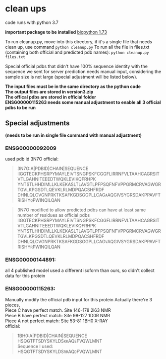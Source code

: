 # clean ups
code runs with python 3.7

**important package to be installed** [biopython 1.73](https://biopython.org/wiki/Download)

To run cleanup.py, move into this directory, if it's a single file that needs clean up, use command
```python cleanup.py```
To run all the file in files.txt (containing both official and predicted pdb names):
```python cleanup.py files.txt```

Special official pdbs that didn't have 100% sequence identity with the sequence we sent for server prediction needs manual input, 
considering the sample size is not large (special adjustment will be listed below).

**The input files must be in the same directory as the python code**<br/>
**The output files are stored in version3.zip**<br/>
**The offical pdbs are stored in official folder**<br/>
**ENSG00000115263 needs some manual adjustment to enable all 3 official pdbs to be run**

## Special adjustments 
**(needs to be run in single file command with manual adjustment)**
 
### ENSG00000092009
used pdb id 3N7O
official:
>3N7O:A|PDBID|CHAIN|SEQUENCE
IIGGTECKPHSRPYMAYLEIVTSNGPSKFCGGFLIRRNFVLTAAHCAGRSITVTLGAHNITEEEDTWQKLEVIKQFRHPK
YNTSTLHHDIMLLKLKEKASLTLAVGTLPFPSQFNFVPPGRMCRVAGWGRTGVLKPGSDTLQEVKLRLMDPQACSHFRDF
DHNLQLCVGNPRKTKSAFKGDSGGPLLCAG```A```AQGIVSYGRSDAKPPAVFTRISHY```Q```PWINQILQAN

>3N7O modified to allow predicted pdbs can have at least same number of residues as official pdbs
IIGGTECKPHSRPYMAYLEIVTSNGPSKFCGGFLIRRNFVLTAAHCAGRSITVTLGAHNITEEEDTWQKLEVIKQFRHPK
YNTSTLHHDIMLLKLKEKASLTLAVGTLPFPSQFNFVPPGRMCRVAGWGRTGVLKPGSDTLQEVKLRLMDPQACSHFRDF
DHNLQLCVGNPRKTKSAFKGDSGGPLLCAG```V```AQGIVSYGRSDAKPPAVFTRISHY```R```PWINQILQAN

### ENSG00000144891:
all 4 published model used a different isoform than ours, so didn't collect data for this protein

### ENSG00000115263:
Manually modify the official pdb input for this protein
Actually there're 3 pieces,<br/> 
Piece C have perfect match. Site 146-178 2l63 NMR<br/>
Piece B have perfect match: Site 98-127 1D0R NMR<br/>
Piece A not perfect match: Site 53-81 1BH0 X-RAY<br/>
official:
>1BH0:A|PDBID|CHAIN|SEQUENCE<br/>
HSQGTFTSDYSKYLDS```KK```AQ```E```FVQWLMNT<br/>
>Sequence I used:<br/>
HSQGTFTSDYSKYLDS```RR```AQ```D```FVQWLMNT
